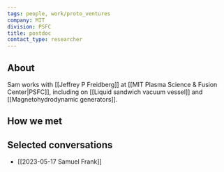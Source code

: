 ```yaml
---
tags: people, work/proto_ventures
company: MIT
division: PSFC
title: postdoc
contact_type: researcher
---
```

## About
Sam works with [[Jeffrey P Freidberg]] at [[MIT Plasma Science & Fusion Center|PSFC]], including on [[Liquid sandwich vacuum vessel]] and [[Magnetohydrodynamic generators]].

## How we met

## Selected conversations
- [[2023-05-17 Samuel Frank]]